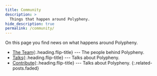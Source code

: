```yaml
---
title: Community
description: >
  Things that happen around Polypheny.
hide_description: true
permalink: /community/
---
```


On this page you find news on what happens around Polypheny.

* [The Team]{:.heading.flip-title} --- The people behind Polypheny.
* [Talks]{:.heading.flip-title} --- Talks about Polypheny.
* [Contribute]{:.heading.flip-title} --- Talks about Polypheny.
{:.related-posts.faded}

[The Team]: team.md
[Talks]: talks.md
[Contribute]: contribute.md
